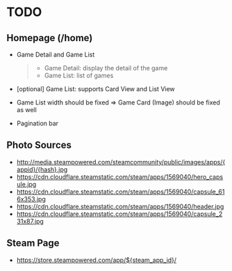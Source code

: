 # TODO

## Homepage (/home)

- Game Detail and Game List
  > - Game Detail: display the detail of the game
  > - Game List: list of games
- [optional] Game List: supports Card View and List View

- Game List width should be fixed => Game Card (Image) should be fixed as well
- Pagination bar

## Photo Sources

- http://media.steampowered.com/steamcommunity/public/images/apps/{appid}/{hash}.jpg
- https://cdn.cloudflare.steamstatic.com/steam/apps/1569040/hero_capsule.jpg
- https://cdn.cloudflare.steamstatic.com/steam/apps/1569040/capsule_616x353.jpg
- https://cdn.cloudflare.steamstatic.com/steam/apps/1569040/header.jpg
- https://cdn.cloudflare.steamstatic.com/steam/apps/1569040/capsule_231x87.jpg

## Steam Page

- https://store.steampowered.com/app/${steam_app_id}/
